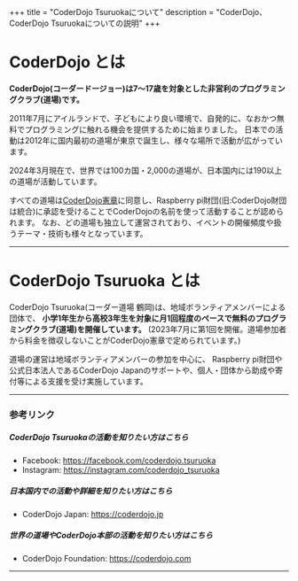 +++
title = "CoderDojo Tsuruokaについて"
description = "CoderDojo、CoderDojo Tsuruokaについての説明"
+++

# CoderDojo とは

**CoderDojo(コーダードージョー)は7〜17歳を対象とした非営利のプログラミングクラブ(道場)です。**

2011年7月にアイルランドで、子どもにより良い環境で、自発的に、なおかつ無料でプログラミングに触れる機会を提供するために始まりました。
日本での活動は2012年に国内最初の道場が東京で誕生し、様々な場所で活動が広がっています。

2024年3月現在で、世界では100カ国・2,000の道場が、日本国内には190以上の道場が活動しています。

すべての道場は[CoderDojo憲章](https://coderdojo.jp/charter)に同意し、Raspberry pi財団(旧:CoderDojo財団は統合)に承認を受けることでCoderDojoの名前を使って活動することが認められます。
なお、どの道場も独立して運営されており、イベントの開催頻度や扱うテーマ・技術も様々となっています。

----

# CoderDojo Tsuruoka とは

CoderDojo Tsuruoka(コーダー道場 鶴岡)は、地域ボランティアメンバーによる団体で、
**小学1年生から高校3年生を対象に月1回程度のペースで無料のプログラミングクラブ(道場)を開催しています。**
(2023年7月に第1回を開催。道場参加者から料金を徴収しないことがCoderDojo憲章で定められています。)

道場の運営は地域ボランティアメンバーの参加を中心に、
Raspberry pi財団や公式日本法人であるCoderDojo Japanのサポートや、個人・団体から助成や寄付等による支援を受け実施しています。


----

### 参考リンク

##### CoderDojo Tsuruokaの活動を知りたい方はこちら
- Facebook: https://facebook.com/coderdojo.tsuruoka
- Instagram: https://instagram.com/coderdojo_tsuruoka


##### 日本国内での活動や詳細を知りたい方はこちら
- CoderDojo Japan: https://coderdojo.jp

##### 世界の道場やCoderDojo本部の活動を知りたい方はこちら
- CoderDojo Foundation: https://coderdojo.com


----

